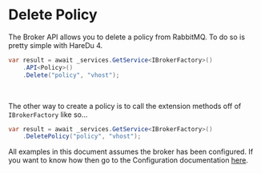 # Delete Policy

The Broker API allows you to delete a policy from RabbitMQ. To do so is pretty simple with HareDu 4.

```c#
var result = await _services.GetService<IBrokerFactory>()
    .API<Policy>()
    .Delete("policy", "vhost");
```
<br>

The other way to create a policy is to call the extension methods off of ```IBrokerFactory``` like so...

```c#
var result = await _services.GetService<IBrokerFactory>()
    .DeletePolicy("policy", "vhost");
```

All examples in this document assumes the broker has been configured. If you want to know how then go to the Configuration documentation [here](https://github.com/ahives/HareDu3/blob/master/docs/configuration.md).

